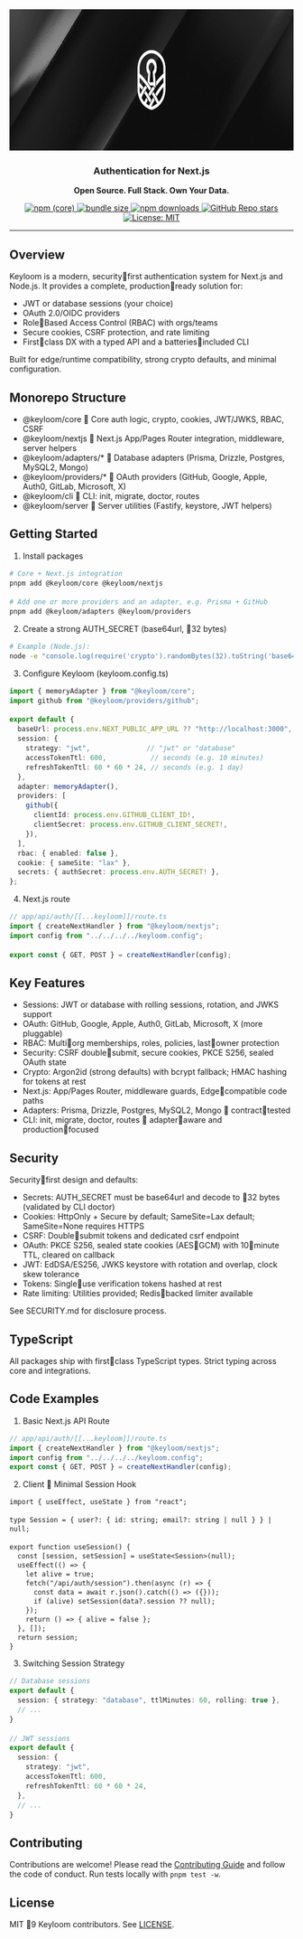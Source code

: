 <div align="center">
  <img src="keyloom_banner.png" alt="Keyloom" width="850" height="250" />
  <h3>Authentication for Next.js</h3>
  <p><strong>Open Source. Full Stack. Own Your Data.</strong></p>
  
  <p>
    <a href="https://www.npmjs.com/package/@keyloom/core">
      <img alt="npm (core)" src="https://img.shields.io/npm/v/%40keyloom%2Fcore?label=%40keyloom%2Fcore" />
    </a>
    <a href="https://bundlephobia.com/package/@keyloom/core">
      <img alt="bundle size" src="https://img.shields.io/bundlephobia/minzip/%40keyloom%2Fcore" />
    </a>
    <a href="https://www.npmjs.com/package/@keyloom/core">
      <img alt="npm downloads" src="https://img.shields.io/npm/dm/%40keyloom%2Fcore" />
    </a>
    <a href="https://github.com/m-de-graaff/keyloom">
      <img alt="GitHub Repo stars" src="https://img.shields.io/github/stars/m-de-graaff/keyloom?style=social" />
    </a>
    <a href="LICENSE"><img alt="License: MIT" src="https://img.shields.io/badge/License-MIT-yellow.svg" /></a>
  </p>
</div>

---

## Overview

Keyloom is a modern, securityfirst authentication system for Next.js and Node.js. It provides a complete, productionready solution for:

- JWT or database sessions (your choice)
- OAuth 2.0/OIDC providers
- RoleBased Access Control (RBAC) with orgs/teams
- Secure cookies, CSRF protection, and rate limiting
- Firstclass DX with a typed API and a batteriesincluded CLI

Built for edge/runtime compatibility, strong crypto defaults, and minimal configuration.


## Monorepo Structure

- @keyloom/core  Core auth logic, crypto, cookies, JWT/JWKS, RBAC, CSRF
- @keyloom/nextjs  Next.js App/Pages Router integration, middleware, server helpers
- @keyloom/adapters/*  Database adapters (Prisma, Drizzle, Postgres, MySQL2, Mongo)
- @keyloom/providers/*  OAuth providers (GitHub, Google, Apple, Auth0, GitLab, Microsoft, X)
- @keyloom/cli  CLI: init, migrate, doctor, routes
- @keyloom/server  Server utilities (Fastify, keystore, JWT helpers)


## Getting Started

1) Install packages

```bash
# Core + Next.js integration
pnpm add @keyloom/core @keyloom/nextjs

# Add one or more providers and an adapter, e.g. Prisma + GitHub
pnpm add @keyloom/adapters @keyloom/providers
```

2) Create a strong AUTH_SECRET (base64url, 32 bytes)

```bash
# Example (Node.js):
node -e "console.log(require('crypto').randomBytes(32).toString('base64url'))"
```

3) Configure Keyloom (keyloom.config.ts)

```ts
import { memoryAdapter } from "@keyloom/core";
import github from "@keyloom/providers/github";

export default {
  baseUrl: process.env.NEXT_PUBLIC_APP_URL ?? "http://localhost:3000",
  session: {
    strategy: "jwt",              // "jwt" or "database"
    accessTokenTtl: 600,           // seconds (e.g. 10 minutes)
    refreshTokenTtl: 60 * 60 * 24, // seconds (e.g. 1 day)
  },
  adapter: memoryAdapter(),
  providers: [
    github({
      clientId: process.env.GITHUB_CLIENT_ID!,
      clientSecret: process.env.GITHUB_CLIENT_SECRET!,
    }),
  ],
  rbac: { enabled: false },
  cookie: { sameSite: "lax" },
  secrets: { authSecret: process.env.AUTH_SECRET! },
};
```

4) Next.js route

```ts
// app/api/auth/[[...keyloom]]/route.ts
import { createNextHandler } from "@keyloom/nextjs";
import config from "../../../../keyloom.config";

export const { GET, POST } = createNextHandler(config);
```


## Key Features

- Sessions: JWT or database with rolling sessions, rotation, and JWKS support
- OAuth: GitHub, Google, Apple, Auth0, GitLab, Microsoft, X (more pluggable)
- RBAC: Multiorg memberships, roles, policies, lastowner protection
- Security: CSRF doublesubmit, secure cookies, PKCE S256, sealed OAuth state
- Crypto: Argon2id (strong defaults) with bcrypt fallback; HMAC hashing for tokens at rest
- Next.js: App/Pages Router, middleware guards, Edgecompatible code paths
- Adapters: Prisma, Drizzle, Postgres, MySQL2, Mongo  contracttested
- CLI: init, migrate, doctor, routes  adapteraware and productionfocused


## Security

Securityfirst design and defaults:

- Secrets: AUTH_SECRET must be base64url and decode to 32 bytes (validated by CLI doctor)
- Cookies: HttpOnly + Secure by default; SameSite=Lax default; SameSite=None requires HTTPS
- CSRF: Doublesubmit tokens and dedicated csrf endpoint
- OAuth: PKCE S256, sealed state cookies (AESGCM) with 10minute TTL, cleared on callback
- JWT: EdDSA/ES256, JWKS keystore with rotation and overlap, clock skew tolerance
- Tokens: Singleuse verification tokens hashed at rest
- Rate limiting: Utilities provided; Redisbacked limiter available

See SECURITY.md for disclosure process.


## TypeScript

All packages ship with firstclass TypeScript types. Strict typing across core and integrations.


## Code Examples

1) Basic Next.js API Route

```ts
// app/api/auth/[[...keyloom]]/route.ts
import { createNextHandler } from "@keyloom/nextjs";
import config from "../../../../keyloom.config";
export const { GET, POST } = createNextHandler(config);
```

2) Client  Minimal Session Hook

```tsx
import { useEffect, useState } from "react";

type Session = { user?: { id: string; email?: string | null } } | null;

export function useSession() {
  const [session, setSession] = useState<Session>(null);
  useEffect(() => {
    let alive = true;
    fetch("/api/auth/session").then(async (r) => {
      const data = await r.json().catch(() => ({}));
      if (alive) setSession(data?.session ?? null);
    });
    return () => { alive = false };
  }, []);
  return session;
}
```

3) Switching Session Strategy

```ts
// Database sessions
export default {
  session: { strategy: "database", ttlMinutes: 60, rolling: true },
  // ...
}

// JWT sessions
export default {
  session: {
    strategy: "jwt",
    accessTokenTtl: 600,
    refreshTokenTtl: 60 * 60 * 24,
  },
  // ...
}
```


## Contributing

Contributions are welcome! Please read the [Contributing Guide](CONTRIBUTING.md) and follow the code of conduct. Run tests locally with `pnpm test -w`.


## License

MIT 9 Keyloom contributors. See [LICENSE](LICENSE).

